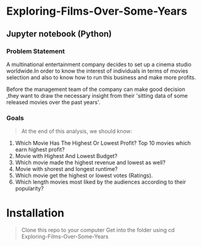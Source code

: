# Exploring-Films-Over-Some-Years
## Jupyter notebook (Python)

### Problem Statement

A multinational entertainment company decides to set up a cinema studio worldwide.In order to know the interest of individuals in terms of movies selection and also to know how to run this business and make more profits.

Before the management team of the company can make good decision ,they want to draw the necessary insight from their 'sitting data of some released movies over the past years'.


### Goals

>At the end of this analysis, we should know:


1.  Which Movie Has The Highest Or Lowest Profit? Top 10 movies which earn highest profit?
2.  Movie with Highest And Lowest Budget? 
3.  Which movie made the highest revenue and lowest as well?
4.  Movie with shorest and longest runtime?
5.  Which movie get the highest or lowest votes (Ratings).
6.  Which length movies most liked by the audiences according to their popularity?


# Installation
>Clone this repo to your computer
>Get into the folder using cd Exploring-Films-Over-Some-Years
